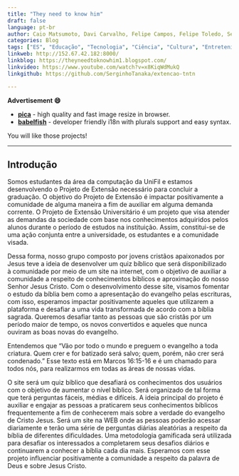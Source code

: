 ```yaml
---
title: "They need to know him"
draft: false
language: pt-br
author: Caio Matsumoto, Davi Carvalho, Felipe Campos, Felipe Toledo, Sergio Tanaka
categories: Blog
tags: ["ES", "Educação", "Tecnologia", "Ciência", "Cultura", "Entretenimento", "Quiz", "Bíblia", "Jesus"] 
linkweb: http://152.67.42.182:8000/
linkblog: https://theyneedtoknowhim1.blogspot.com/
linkvideo: https://www.youtube.com/watch?v=x8KiqWdMukQ
linkgithub: https://github.com/SerginhoTanaka/extencao-tntn

---
```


__Advertisement :smile:__

- __[pica](https://nodeca.github.io/pica/demo/)__ - high quality and fast image
  resize in browser.
- __[babelfish](https://github.com/nodeca/babelfish/)__ - developer friendly
  i18n with plurals support and easy syntax.

You will like those projects!

---

## Introdução

Somos estudantes da área da computação da UniFil e estamos desenvolvendo o Projeto de Extensão necessário para concluir a graduação. O objetivo do Projeto de Extensão é impactar positivamente a comunidade de alguma maneira a fim de auxiliar em alguma demanda corrente.  O Projeto de Extensão Universitário é um projeto que visa atender as demandas da sociedade com base nos conhecimentos adquiridos pelos alunos durante o período de estudos na instituição. Assim, constitui-se de uma ação conjunta entre a universidade, os estudantes e a comunidade visada.

Dessa forma, nosso grupo composto por jovens cristãos apaixonados por Jesus teve a ideia de desenvolver um quiz bíblico que será disponibilizado à comunidade por meio de um site na internet, com o objetivo de auxiliar a comunidade a respeito de conhecimentos bíblicos e aproximação do nosso Senhor Jesus Cristo. Com o desenvolvimento desse site, visamos fomentar o estudo da bíblia bem como a apresentação do evangelho pelas escrituras, com isso, esperamos impactar positivamente aqueles que utilizarem a plataforma e desafiar a uma vida transformada de acordo com a bíblia sagrada. Queremos desafiar tanto as pessoas que são cristãs por um período maior de tempo, os novos convertidos e aqueles que nunca ouviram as boas novas do evangelho.

Entendemos que “Vão por todo o mundo e preguem o evangelho a toda criatura. Quem crer e for batizado será salvo; quem, porém, não crer será condenado.” Esse texto está em Marcos 16:15-16 e é um chamado para todos nós, para realizarmos em todas as áreas de nossas vidas.

O site será um quiz bíblico que desafiará os conhecimentos dos usuários com o objetivo de aumentar o nível bíblico. Será organizado de tal forma que terá perguntas fáceis, médias e difíceis. A ideia principal do projeto é auxiliar e engajar as pessoas a praticarem seus conhecimentos bíblicos frequentemente a fim de conhecerem mais sobre a verdade do evangelho de Cristo Jesus. Será um site na WEB onde as pessoas poderão acessar diariamente e terão uma série de perguntas diárias aleatórias a respeito da bíblia de diferentes dificuldades. Uma metodologia gamificada será utilizada para desafiar os interessados a completarem seus desafios diários e continuarem a conhecer a bíblia cada dia mais. Esperamos com esse projeto influenciar positivamente a comunidade a respeito da palavra de Deus e sobre Jesus Cristo.

